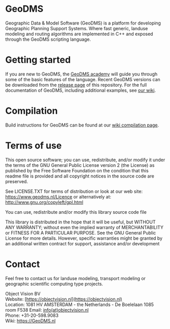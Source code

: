 # GeoDMS
Geographic Data & Model Software (GeoDMS) is a platform for developing Geographic Planning Support Systems.
Where fast generic, landuse modeling and routing algorithms are implemented in C++ and exposed through the GeoDMS scripting language.

# Getting started
If you are new to GeoDMS, the [GeoDMS academy](https://www.geodms.nl/GeoDMS_Academy) will guide you through some of the basic features of the language. Recent GeoDMS versions can be downloaded from the [release page](https://github.com/ObjectVision/GeoDMS/releases) of this repository. For the full documentation of GeoDMS, including additional examples, see [our wiki](https://www.geodms.nl/Welcome).

# Compilation
Build instructions for GeoDMS can be found at our [wiki compilation page](https://www.geodms.nl/Compiling_the_GeoDMS_c%2B%2B_code).

# Terms of use
This open source software; you can use, redistribute, and/or
modify it under the terms of the GNU General Public License version 2 
(the License) as published by the Free Software Foundation
on the condition that this readme file is provided and all copyright 
notices in the source code are preserved.

See LICENSE.TXT for terms of distribution or look at our web site:
https://www.geodms.nl/Licence
or alternatively at: http://www.gnu.org/copyleft/gpl.html

You can use, redistribute and/or modify this library source code file

This library is distributed in the hope that it will be useful,
but WITHOUT ANY WARRANTY; without even the implied warranty of
MERCHANTABILITY or FITNESS FOR A PARTICULAR PURPOSE. See the GNU
General Public License for more details. However, specific warranties might be
granted by an additional written contract for support, assistance and/or development

# Contact
Feel free to contact us for landuse modeling, transport modeling or geographic scientific computing type projects.

Object Vision BV  
Website:  [https://objectvision.nl](https://objectvision.nl)  
Location: 1081 HV  AMSTERDAM - the Netherlands - De Boelelaan 1085 room F538
Email:    [info(at)objectvision.nl](mailto:info@objectvision.nl)  
Phone:    +31-20-598.9083  
Wiki:     [https://GeoDMS.nl  ](https://www.geodms.nl/) 
